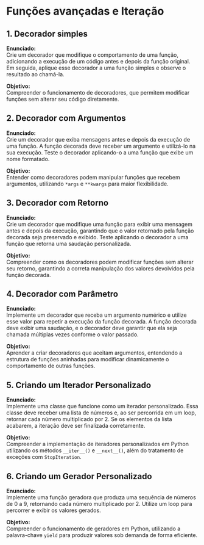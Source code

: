 # Funções avançadas e Iteração

## 1. Decorador simples 

**Enunciado:**  
Crie um decorador que modifique o comportamento de uma função, adicionando a execução de um código antes e depois da função original. Em seguida, aplique esse decorador a uma função simples e observe o resultado ao chamá-la.  

**Objetivo:**  
Compreender o funcionamento de decoradores, que permitem modificar funções sem alterar seu código diretamente.

## 2. Decorador com Argumentos  

**Enunciado:**  
Crie um decorador que exiba mensagens antes e depois da execução de uma função. A função decorada deve receber um argumento e utilizá-lo na sua execução. Teste o decorador aplicando-o a uma função que exibe um nome formatado.  

**Objetivo:**  
Entender como decoradores podem manipular funções que recebem argumentos, utilizando `*args` e `**kwargs` para maior flexibilidade.

## 3. Decorador com Retorno  

**Enunciado:**  
Crie um decorador que modifique uma função para exibir uma mensagem antes e depois da execução, garantindo que o valor retornado pela função decorada seja preservado e exibido. Teste aplicando o decorador a uma função que retorna uma saudação personalizada.  

**Objetivo:**  
Compreender como os decoradores podem modificar funções sem alterar seu retorno, garantindo a correta manipulação dos valores devolvidos pela função decorada.  


## 4. Decorador com Parâmetro  

**Enunciado:**  
Implemente um decorador que receba um argumento numérico e utilize esse valor para repetir a execução da função decorada. A função decorada deve exibir uma saudação, e o decorador deve garantir que ela seja chamada múltiplas vezes conforme o valor passado.  

**Objetivo:**  
Aprender a criar decoradores que aceitam argumentos, entendendo a estrutura de funções aninhadas para modificar dinamicamente o comportamento de outras funções.

## 5. Criando um Iterador Personalizado  

**Enunciado:**  
Implemente uma classe que funcione como um iterador personalizado. Essa classe deve receber uma lista de números e, ao ser percorrida em um loop, retornar cada número multiplicado por 2. Se os elementos da lista acabarem, a iteração deve ser finalizada corretamente.  

**Objetivo:**  
Compreender a implementação de iteradores personalizados em Python utilizando os métodos `__iter__()` e `__next__()`, além do tratamento de exceções com `StopIteration`.

## 6. Criando um Gerador Personalizado  

**Enunciado:**  
Implemente uma função geradora que produza uma sequência de números de 0 a 9, retornando cada número multiplicado por 2. Utilize um loop para percorrer e exibir os valores gerados.  

**Objetivo:**  
Compreender o funcionamento de geradores em Python, utilizando a palavra-chave `yield` para produzir valores sob demanda de forma eficiente.